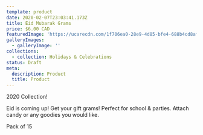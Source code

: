 ```yaml
---
template: product
date: 2020-02-07T23:03:41.173Z
title: Eid Mubarak Grams
price: $6.00 CAD
featuredImage: 'https://ucarecdn.com/1f706ea0-28e9-4d85-bfe4-688b4cd8af0c/'
galleryImages:
  - galleryImage: ''
collections:
  - collection: Holidays & Celebrations
status: Draft
meta:
  description: Product
  title: Product
---
```


2020 Collection!

Eid is coming up! Get your gift grams! Perfect for school & parties. Attach candy or any goodies you would like.

Pack of 15
